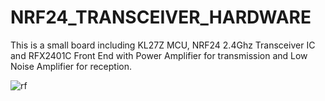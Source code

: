 # NRF24_TRANSCEIVER_HARDWARE

This is a small board including KL27Z MCU, NRF24 2.4Ghz Transceiver IC and RFX2401C Front End with Power Amplifier for transmission and Low Noise Amplifier for reception.


![rf](https://user-images.githubusercontent.com/61315249/75037998-7c117c80-54c6-11ea-8cf1-c8425b289b74.png)
